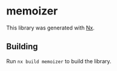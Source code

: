 # memoizer

This library was generated with [Nx](https://nx.dev).

## Building

Run `nx build memoizer` to build the library.

